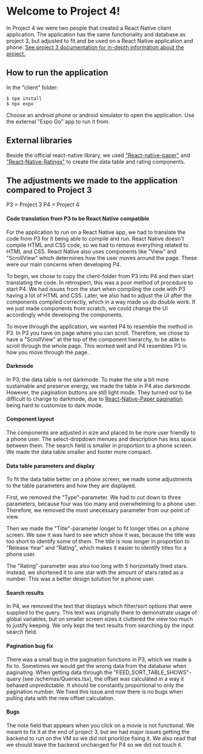# Welcome to Project 4!

In Project 4 we were two people that created a React Native client application. The application has the same functionality and database as project 3, but adjusted to fit and be used on a React Native application and phone. [See project 3 documentation for in-depth information about the project.](https://gitlab.stud.idi.ntnu.no/it2810-h22/Team-62/project-3)


## How to run the application
In the "client" folder:
    
    $ npm install
    $ npx expo

Choose an android phone or android simulator to open the application. Use the external "Expo Go" app to run it from.

## External libraries

Beside the official react-native library, we used ["React-native-paper"](https://callstack.github.io/react-native-paper/index.html) and ["React-Native-Ratings"](https://www.npmjs.com/package/react-native-ratings) to create the data table and rating components.

## The adjustments we made to the application compared to Project 3

P3 = Project 3
P4 = Project 4

#### Code translation from P3 to be React Native compatible
For the application to run on a React Native app, we had to translate the code from P3 for it being able to compile and run. React Native doesn't compile HTML and CSS code, so we had to remove everything related to HTML and CSS. React Native also uses components like "View" and "ScrollView" which determines how the user moves around the page. These were our main concerns when developing P4.

To begin, we chose to copy the client-folder from P3 into P4 and then start translating the code. In retrospect, this was a poor method of procedure to start P4. We had issues from the start when compiling the code with P3 having a lot of HTML and CSS. Later, we also had to adjust the UI after the components compiled correctly, which in a way made us do double work. If we just made components from scratch, we could change the UI accordingly while developing the components.

To move through the application, we wanted P4 to resemble the method in P3. In P3 you have on page where you can scroll. Therefore, we chose to have a "ScrollView" at the top of the component hierarchy, to be able to scroll through the whole page. This worked well and P4 resembles P3 in how you move through the page.


#### Darkmode
In P3, the data table is not darkmode. To make the site a bit more sustainable and preserve energy, we made the table in P4 also darkmode. However, the pagination buttons are still light mode. They turned out to be difficult to change to darkmode, due to [React-Native-Paper pagination](https://callstack.github.io/react-native-paper/data-table-pagination.html) being hard to customize to dark mode.

#### Component layout
The components are adjusted in size and placed to be more user friendly to a phone user. The select-dropdown menues and description has less space between them. The search field is smaller in proportion to a phone screen. We made the data table smaller and footer more compact.

#### Data table parameters and display
To fit the data table better on a phone screen, we made some adjustments to the table parameters and how they are displayed. 

First, we removed the "Type"-parameter. We had to cut down to three parameters, because four was too many and overwhelming to a phone user. Therefore, we removed the most unecessary parameter from our point of view.

Then we made the "Title"-parameter longer to fit longer titles on a phone screen. We saw it was hard to see which show it was, because the title was too short to identify some of them. The title is now longer in proportion to "Release Year" and "Rating", which makes it easier to identify titles for a phone user. 

The "Rating"-parameter was also too long with 5 horizontally lined stars. Instead, we shortened it to one star with the amount of stars rated as a number. This was a better design solution for a phone user. 

#### Search results
In P4, we removed the text that displays which filter/sort options that were supplied to the query. This text was originally there to demonstrate usage of global variables, but on smaller screen sizes it cluttered the view too much to justify keeping. We only kept the text results from searching by the input search field.

#### Pagination bug fix
There was a small bug in the pagination functions in P3, which we made a fix to. Sometimes we would get the wrong data from the database when paginating. When getting data through the "FEED_SORT_TABLE_SHOWS"-query (see /schemas/Queries.tsx), the offset was calculated in a way it behaved unpredictable. It should be constantly proportional to only the pagination number. We fixed this issue and now there is no bugs when pulling data with the new offset calculation.

#### Bugs
The note field that appears when you click on a movie is not functional. We meant to fix it at the end of project 3, but we had major issues getting the backend to run on the VM so we did not prioritize fixing it. We also read that we should leave the backend unchanged for P4 so we did not touch it. 
